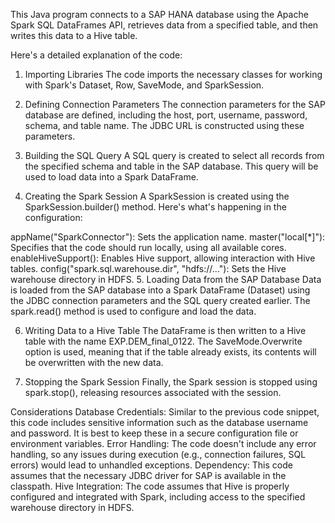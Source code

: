 This Java program connects to a SAP HANA database using the Apache Spark SQL DataFrames API, retrieves data from a specified table, and then writes this data to a Hive table.

Here's a detailed explanation of the code:

1. Importing Libraries
The code imports the necessary classes for working with Spark's Dataset, Row, SaveMode, and SparkSession.

2. Defining Connection Parameters
The connection parameters for the SAP database are defined, including the host, port, username, password, schema, and table name. The JDBC URL is constructed using these parameters.

3. Building the SQL Query
A SQL query is created to select all records from the specified schema and table in the SAP database. This query will be used to load data into a Spark DataFrame.

4. Creating the Spark Session
A SparkSession is created using the SparkSession.builder() method. Here's what's happening in the configuration:

appName("SparkConnector"): Sets the application name.
master("local[*]"): Specifies that the code should run locally, using all available cores.
enableHiveSupport(): Enables Hive support, allowing interaction with Hive tables.
config("spark.sql.warehouse.dir", "hdfs://..."): Sets the Hive warehouse directory in HDFS.
5. Loading Data from the SAP Database
Data is loaded from the SAP database into a Spark DataFrame (Dataset<Row>) using the JDBC connection parameters and the SQL query created earlier. The spark.read() method is used to configure and load the data.

6. Writing Data to a Hive Table
The DataFrame is then written to a Hive table with the name EXP.DEM_final_0122. The SaveMode.Overwrite option is used, meaning that if the table already exists, its contents will be overwritten with the new data.

7. Stopping the Spark Session
Finally, the Spark session is stopped using spark.stop(), releasing resources associated with the session.

Considerations
Database Credentials: Similar to the previous code snippet, this code includes sensitive information such as the database username and password. It is best to keep these in a secure configuration file or environment variables.
Error Handling: The code doesn't include any error handling, so any issues during execution (e.g., connection failures, SQL errors) would lead to unhandled exceptions.
Dependency: This code assumes that the necessary JDBC driver for SAP is available in the classpath.
Hive Integration: The code assumes that Hive is properly configured and integrated with Spark, including access to the specified warehouse directory in HDFS.

